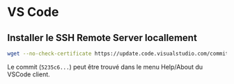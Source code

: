 # VS Code

## Installer le SSH Remote Server locallement

```bash
wget --no-check-certificate https://update.code.visualstudio.com/commit:5235c6bb189b60b01b1f49062f4ffa42384f8c91/server-linux-x64/stable
```
Le commit (`5235c6...`) peut être trouvé dans le menu Help/About du VSCode client.
